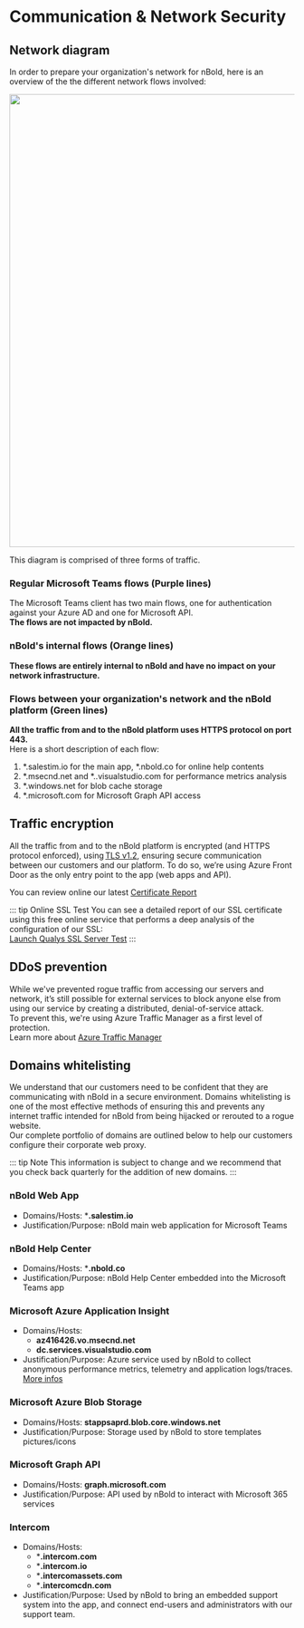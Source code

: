 # Communication & Network Security

## Network diagram
In order to prepare your organization's network for nBold, here is an overview of the the different network flows involved:

<img src="/img/platform/networkDiagram.png" style="width: 800px;">

This diagram is comprised of three forms of traffic.  

### Regular Microsoft Teams flows (Purple lines)

The Microsoft Teams client has two main flows, one for authentication against your Azure AD and one for Microsoft API.  
**The flows are not impacted by nBold.**

### nBold's internal flows (Orange lines)

**These flows are entirely internal to nBold and have no impact on your network infrastructure.**

### Flows between your organization's network and the nBold platform (Green lines)

**All the traffic from and to the nBold platform uses HTTPS protocol on port 443.**  
Here is a short description of each flow:
1. *.salestim.io for the main app, *.nbold.co for online help contents
2. *.msecnd.net and *..visualstudio.com for performance metrics analysis
3. *.windows.net for blob cache storage
4. *.microsoft.com for Microsoft Graph API access

## Traffic encryption

All the traffic from and to the nBold platform is encrypted (and HTTPS protocol enforced), using [TLS v1.2](https://github.com/ssllabs/research/wiki/SSL-and-TLS-Deployment-Best-Practices), ensuring secure communication between our customers and our platform. To do so, we’re using Azure Front Door as the only entry point to the app (web apps and API).

You can review online our latest [Certificate Report](https://dist.salestim.io/audits/certificates/certificate_report_product_domain.log)

::: tip Online SSL Test
You can see a detailed report of our SSL certificate using this free online service that performs a deep analysis of the configuration of our SSL:  
[Launch Qualys SSL Server Test](https://www.ssllabs.com/ssltest/analyze.html?d=app.salestim.io)
:::

## DDoS prevention

While we've prevented rogue traffic from accessing our servers and network, it’s still possible for external services to block anyone else from using our service by creating a distributed, denial-of-service attack.  
To prevent this, we're using Azure Traffic Manager as a first level of protection.  
Learn more about [Azure Traffic Manager](https://docs.microsoft.com/en-us/azure/traffic-manager/traffic-manager-overview)

## Domains whitelisting

We understand that our customers need to be confident that they are communicating with nBold in a secure environment. Domains whitelisting is one of the most effective methods of ensuring this and prevents any internet traffic intended for nBold from being hijacked or rerouted to a rogue website.  
Our complete portfolio of domains are outlined below to help our customers configure their corporate web proxy.

::: tip Note
This information is subject to change and we recommend that you check back quarterly for the addition of new domains.
:::

### nBold Web App
* Domains/Hosts: ***.salestim.io**
* Justification/Purpose: nBold main web application for Microsoft Teams

### nBold Help Center
* Domains/Hosts: ***.nbold.co**
* Justification/Purpose: nBold Help Center embedded into the Microsoft Teams app

### Microsoft Azure Application Insight
* Domains/Hosts:
  * **az416426.vo.msecnd.net**
  * **dc.services.visualstudio.com**
* Justification/Purpose: Azure service used by nBold to collect anonymous performance metrics, telemetry and application logs/traces. [More infos](https://docs.microsoft.com/en-us/azure/azure-monitor/app/ip-addresses)

### Microsoft Azure Blob Storage
* Domains/Hosts: **stappsaprd.blob.core.windows.net**
* Justification/Purpose: Storage used by nBold to store templates pictures/icons

### Microsoft Graph API
* Domains/Hosts: **graph.microsoft.com**
* Justification/Purpose: API used by nBold to interact with Microsoft 365 services

### Intercom
* Domains/Hosts:
  * ***.intercom.com**
  * ***.intercom.io**
  * ***.intercomassets.com**
  * ***.intercomcdn.com**
* Justification/Purpose: Used by nBold to bring an embedded support system into the app, and connect end-users and administrators with our support team.

